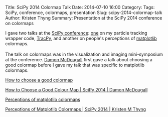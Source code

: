 Title: SciPy 2014 Colormap Talk
Date: 2014-07-10 16:00
Category: 
Tags: SciPy, conference, colormaps, presentation
Slug: scipy-2014-colormap-talk
Author: Kristen Thyng
Summary: Presentation at the SciPy 2014 conference on colormaps


I gave two talks at the [SciPy conference](https://conference.scipy.org/scipy2014/): [one](http://kristenthyng.com/blog/2014/07/10/scipy-2014-tracpy-talk/) on my particle tracking wrapper code, [TracPy](https://github.com/kthyng/tracpy), and another on people's perceptions of [matplotlib](http://matplotlib.org) colormaps.
<br><br>
The talk on colormaps was in the visualization and imaging mini-symposium at the conference. [Damon McDougall](http://damon-is-a-geek.com) first gave a talk about choosing a good colormap before I gave my talk that was specific to matplotlib colormaps.


<a class="embedly-card" data-card-chrome="0" href="https://speakerdeck.com/kthyng/how-to-choose-a-good-colormap">How to choose a good colormap</a>
<script>(function(a){var b="embedly-platform",c="script";if(!a.getElementById(b)){var d=a.createElement(c);d.id=b;d.async=true;d.src=("https:"===document.location.protocol?"https":"http")+"://cdn.embedly.com/widgets/platform.js";var e=document.getElementsByTagName(c)[0];e.parentNode.insertBefore(d,e)}})(document);</script>

<a class="embedly-card" data-card-chrome="0" href="https://www.youtube.com/watch?v=Alnc9E1RnD8">How to Choose a Good Colour Map | SciPy 2014 | Damon McDougall</a>
<script>(function(a){var b="embedly-platform",c="script";if(!a.getElementById(b)){var d=a.createElement(c);d.id=b;d.async=true;d.src=("https:"===document.location.protocol?"https":"http")+"://cdn.embedly.com/widgets/platform.js";var e=document.getElementsByTagName(c)[0];e.parentNode.insertBefore(d,e)}})(document);</script>

<a class="embedly-card" data-card-chrome="0" href="https://speakerdeck.com/kthyng/perceptions-of-matplotlib-colormaps">Perceptions of matplotlib colormaps</a>
<script>!function(a){var b="embedly-platform",c="script";if(!a.getElementById(b)){var d=a.createElement(c);d.id=b,d.src=("https:"===document.location.protocol?"https":"http")+"://cdn.embedly.com/widgets/platform.js";var e=document.getElementsByTagName(c)[0];e.parentNode.insertBefore(d,e)}}(document);</script>
<!-- <br><br> -->

<a class="embedly-card" data-card-chrome="0" href="https://www.youtube.com/watch?v=rkDgBvT-giw">Perceptions of Matplotlib Colormaps | SciPy 2014 | Kristen M Thyng</a>
<script>(function(a){var b="embedly-platform",c="script";if(!a.getElementById(b)){var d=a.createElement(c);d.id=b;d.async=true;d.src=("https:"===document.location.protocol?"https":"http")+"://cdn.embedly.com/widgets/platform.js";var e=document.getElementsByTagName(c)[0];e.parentNode.insertBefore(d,e)}})(document);</script>

